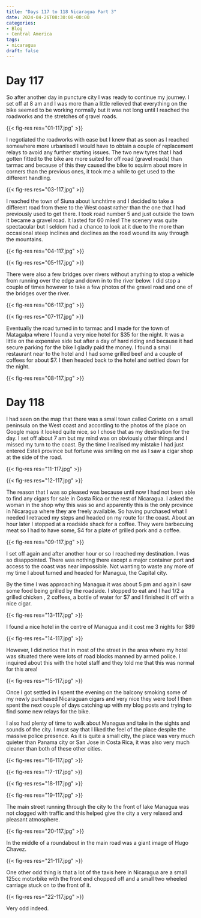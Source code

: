 ```yaml
---
title: "Days 117 to 118 Nicaragua Part 3"
date: 2024-04-26T08:30:00-00:00
categories:
- Blog
- Central America
tags:
- nicaragua
draft: false
---
```


# Day 117

So after another day in puncture city I was ready to continue my journey. I set off at 8 am and I was more than a little relieved that everything on the bike seemed to be working normally but it was not long until I reached the roadworks and the stretches of gravel roads.

{{< fig-res res="01-117.jpg" >}}

<!--more-->

I negotiated the roadworks with ease but I knew that as soon as I reached somewhere more urbanised I would have to obtain a couple of replacement relays to avoid any further starting issues. The two new tyres that I had gotten fitted to the bike are more suited for off road (gravel roads) than tarmac and because of this they caused the bike to squirm about more in corners than the previous ones, it took me a while to get used to the different handling.

{{< fig-res res="03-117.jpg" >}}

I reached the town of Siuna about lunchtime and I decided to take a different road from there to the West coast rather than the one that I had previously used to get there. I took road number 5 and just outside the town it became a gravel road. It lasted for 60 miles! The scenery was quite spectacular but I seldom had a chance to look at it due to the more than occasional steep inclines and declines as the road wound its way through the mountains. 

{{< fig-res res="04-117.jpg" >}}

{{< fig-res res="05-117.jpg" >}}

There were also a few bridges over rivers without anything to stop a vehicle from running over the edge and down in to the river below. I did stop a couple of times however to take a few photos of the gravel road and one of the bridges over the river.

{{< fig-res res="06-117.jpg" >}}

{{< fig-res res="07-117.jpg" >}}

Eventually the road turned in to tarmac and I made for the town of Matagalpa where I found a very nice hotel for $35 for the night. It was a little on the expensive side but after a day of hard riding and because it had secure parking for the bike I gladly paid the money. I found a small restaurant near to the hotel and I had some grilled beef and a couple of coffees for about $7. I then headed back to the hotel and settled down for the night.

{{< fig-res res="08-117.jpg" >}}

# Day 118

I had seen on the map that there was a small town called Corinto on a small peninsula on the West coast and according to the photos of the place on Google maps it looked quite nice, so I chose that as my destination for the day. I set off about 7 am but my mind was on obviously other things and I missed my turn to the coast. By the time I realised my mistake I had just entered Esteli province but fortune was smiling on me as I saw a cigar shop at the side of the road. 

{{< fig-res res="11-117.jpg" >}}

{{< fig-res res="12-117.jpg" >}}

The reason that I was so pleased was because until now I had not been able to find any cigars for sale in Costa Rica or the rest of Nicaragua. I asked the woman in the shop why this was so and apparently this is the only province in Nicaragua where they are freely available. So having purchased what I needed I retraced my steps and headed on my route for the coast. About an hour later I stopped at a roadside shack for a coffee. They were barbecuing meat so I had to have some, $4 for a plate of grilled pork and a coffee. 

{{< fig-res res="09-117.jpg" >}}

I set off again and after another hour or so I reached my destination. I was so disappointed. There was nothing there except a major container port and access to the coast was near impossible. Not wanting to waste any more of my time I about turned and headed for Managua, the Capital city. 

By the time I was approaching Managua it was about 5 pm and again I saw some food being grilled by the roadside. I stopped to eat and I had 1/2 a grilled chicken , 2 coffees, a bottle of water for $7 and I finished it off with a nice cigar.

{{< fig-res res="13-117.jpg" >}}

I found a nice hotel in the centre of Managua and it cost me 3 nights for $89 

{{< fig-res res="14-117.jpg" >}}

However, I did notice that in most of the street in the area where my hotel was situated there were lots of road blocks manned by armed police. I inquired about this with the hotel staff and they told me that this was normal for this area!

{{< fig-res res="15-117.jpg" >}}

Once I got settled in I spent the evening on the balcony smoking some of my newly purchased Nicaraguan cigars and very nice they were too! I then spent the next couple of days catching up with my blog posts and trying to find some new relays for the bike. 

I also had plenty of time to walk about Managua and take in the sights and sounds of the city. I must say that I liked the feel of the place despite the massive police presence. As it is quite a small city, the place was very much quieter than Panama city or San Jose in Costa Rica, it was also very much cleaner than both of these other cities.

{{< fig-res res="16-117.jpg" >}}

{{< fig-res res="17-117.jpg" >}}

{{< fig-res res="18-117.jpg" >}}

{{< fig-res res="19-117.jpg" >}}

The main street running through the city to the front of lake Managua was not clogged with traffic and this helped give the city a very relaxed and pleasant atmosphere.

{{< fig-res res="20-117.jpg" >}}

In the middle of a roundabout in the main road was a giant image of Hugo Chavez.

{{< fig-res res="21-117.jpg" >}}

One other odd thing is that a lot of the taxis here in Nicaragua are a small 125cc motorbike with the front end chopped off and a small two wheeled carriage stuck on to the front of it. 

{{< fig-res res="22-117.jpg" >}}

Very odd indeed.